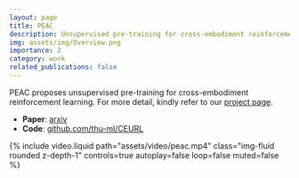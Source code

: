 ```yaml
---
layout: page
title: PEAC
description: Unsupervised pre-training for cross-embodiment reinforcement learning
img: assets/img/Overview.png
importance: 2
category: work
related_publications: false
---
```


PEAC proposes unsupervised pre-training for cross-embodiment reinforcement learning. For more detail, kindly refer to our [project page](https://yingchengyang.github.io/ceurl).

- **Paper**: [arxiv](https://openreview.net/forum?id=LyAFfdx8YF)
- **Code**: [github.com/thu-ml/CEURL](https://github.com/thu-ml/CEURL)

{% include video.liquid path="assets/video/peac.mp4" class="img-fluid rounded z-depth-1" controls=true autoplay=false loop=false muted=false %}
